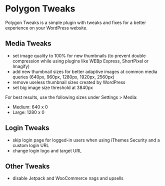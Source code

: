 # Polygon Tweaks

Polygon Tweaks is a simple plugin with tweaks and fixes for a better experience on your WordPress website.

## Media Tweaks

- set image quality to 100% for new thumbnails (to prevent double compression while using plugins like WEBp Express, ShortPixel or Imagify)
- add new thumbnail sizes for better adaptive images at common media queries (640px, 960px, 1280px, 1920px, 2560px)
- remove useless thumbnail sizes created by WordPress
- set big image size threshold at 3840px

For best results, use the following sizes under Settings > Media:
- Medium: 640 x 0
- Large: 1280 x 0

## Login Tweaks

- skip login page for logged-in users when using iThemes Security and a custom login URL
- change login logo and target URL

## Other Tweaks

- disable Jetpack and WooCommerce nags and upsells

